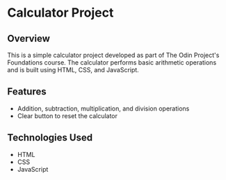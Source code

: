 # Calculator Project

## Overview
This is a simple calculator project developed as part of The Odin Project's Foundations course. The calculator performs basic arithmetic operations and is built using HTML, CSS, and JavaScript.

## Features
- Addition, subtraction, multiplication, and division operations
- Clear button to reset the calculator

## Technologies Used
- HTML
- CSS
- JavaScript
